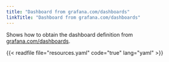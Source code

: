 ```yaml
---
title: "Dashboard from grafana.com/dashboards"
linkTitle: "Dashboard from grafana.com/dashboards"
---
```


Shows how to obtain the dashboard definition from [grafana.com/dashboards](https://grafana.com/dashboards).

{{< readfile file="resources.yaml" code="true" lang="yaml" >}}
